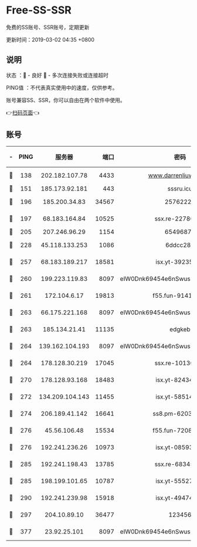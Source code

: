 # Free-SS-SSR

免费的SS账号、SSR账号，定期更新

更新时间：2019-03-02 04:35 +0800

## 说明

状态     ：🙂 - 良好 🙁 - 多次连接失败或连接超时

PING值   ：不代表真实使用中的速度，仅供参考。

账号兼容SS、SSR，你可以自由在两个软件中使用。

👉[扫码页面](https://liesauer.github.io/free-ss-ssr.github.io/)👈

## 账号

|-|PING|服务器|端口|密码|加密方式|区域|
|:----:|:----:|:-----:|-----:|:----:|:----:|:----:|
|🙂|138|202.182.107.78|4433|www.darrenliuwei.com|aes-256-cfb|JP|
|🙂|151|185.173.92.181|443|sssru.icu|rc4-md5|RU|
|🙂|196|185.200.34.83|34567|25762225|aes-256-cfb|US|
|🙂|197|68.183.164.84|10525|ssx.re-22780644|aes-256-cfb|US|
|🙂|205|207.246.96.29|1154|65496879|chacha20|US|
|🙂|228|45.118.133.253|1086|6ddcc286|aes-256-cfb|SG|
|🙂|257|68.183.189.217|18581|isx.yt-39235450|aes-256-cfb|SG|
|🙂|260|199.223.119.83|8097|eIW0Dnk69454e6nSwuspv9DmS201tQ0D|aes-256-cfb|US|
|🙂|261|172.104.6.17|19813|f55.fun-91414761|aes-256-cfb|US|
|🙂|263|66.175.221.168|8097|eIW0Dnk69454e6nSwuspv9DmS201tQ0D|aes-256-cfb|US|
|🙂|263|185.134.21.41|11135|edgkeb|aes-256-cfb|GB|
|🙂|264|139.162.104.193|8097|eIW0Dnk69454e6nSwuspv9DmS201tQ0D|aes-256-cfb|JP|
|🙂|264|178.128.30.219|17045|ssx.re-10130614|aes-256-cfb|SG|
|🙂|270|178.128.93.168|18483|isx.yt-82434305|aes-256-cfb|SG|
|🙂|272|134.209.104.143|11455|isx.yt-58514874|aes-256-cfb|SG|
|🙂|274|206.189.41.142|16641|ss8.pm-62032966|aes-256-cfb|SG|
|🙂|276|45.56.106.48|15534|f55.fun-72089775|aes-256-cfb|US|
|🙂|276|192.241.236.26|10973|isx.yt-08593579|aes-256-cfb|US|
|🙂|285|192.241.198.43|13785|ssx.re-68345510|aes-256-cfb|US|
|🙂|285|198.199.101.65|10787|isx.yt-55527234|aes-256-cfb|US|
|🙂|290|192.241.239.98|15918|isx.yt-49474525|aes-256-cfb|US|
|🙂|297|204.10.89.10|36477|123456|aes-256-cfb|US|
|🙂|377|23.92.25.101|8097|eIW0Dnk69454e6nSwuspv9DmS201tQ0D|aes-256-cfb|US|
